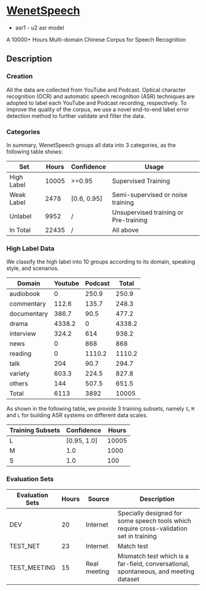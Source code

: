 # [WenetSpeech](https://github.com/wenet-e2e/WenetSpeech)

* asr1 - u2 asr model

A 10000+ Hours Multi-domain Chinese Corpus for Speech Recognition

## Description

### Creation

All the data are collected from YouTube and Podcast. Optical character recognition (OCR) and automatic speech recognition (ASR) techniques are adopted to label each YouTube and Podcast recording, respectively. To improve the quality of the corpus, we use a novel end-to-end label error detection method to further validate and filter the data.

### Categories

In summary, WenetSpeech groups all data into 3 categories, as the following table shows:

| Set        | Hours | Confidence  | Usage                                 |
|------------|-------|-------------|---------------------------------------|
| High Label | 10005 | >=0.95      | Supervised Training                   |
| Weak Label | 2478  | [0.6, 0.95] | Semi-supervised or noise training     |
| Unlabel    | 9952  | /           | Unsupervised training or Pre-training |
| In Total   | 22435 | /           | All above                             |

### High Label Data

We classify the high label into 10 groups according to its domain, speaking style, and scenarios.

| Domain      | Youtube | Podcast | Total  |
|-------------|---------|---------|--------|
| audiobook   | 0       | 250.9   | 250.9  |
| commentary  | 112.6   | 135.7   | 248.3  |
| documentary | 386.7   | 90.5    | 477.2  |
| drama       | 4338.2  | 0       | 4338.2 |
| interview   | 324.2   | 614     | 938.2  |
| news        | 0       | 868     | 868    |
| reading     | 0       | 1110.2  | 1110.2 |
| talk        | 204     | 90.7    | 294.7  |
| variety     | 603.3   | 224.5   | 827.8  |
| others      | 144     | 507.5   | 651.5  |
| Total       | 6113    | 3892    | 10005  |

As shown in the following table, we provide 3 training subsets, namely `S`, `M` and `L` for building ASR systems on different data scales.

| Training Subsets | Confidence  | Hours |
|------------------|-------------|-------|
| L                | [0.95, 1.0] | 10005 |
| M                | 1.0         | 1000  |
| S                | 1.0         | 100   |

### Evaluation Sets

| Evaluation Sets | Hours | Source       | Description                                                                             |
|-----------------|-------|--------------|-----------------------------------------------------------------------------------------|
| DEV             | 20    | Internet     | Specially designed for some speech tools which require cross-validation set in training |
| TEST\_NET       | 23    | Internet     | Match test                                                                              |
| TEST\_MEETING   | 15    | Real meeting | Mismatch test which is a far-field, conversational, spontaneous, and meeting dataset   |